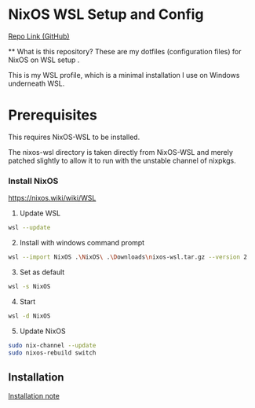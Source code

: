# NixOS WSL Setup and Config

[Repo Link (GitHub)](https://github.com/nicoswan/nix-config-wsl)

** What is this repository?
These are my dotfiles (configuration files) for NixOS on WSL setup .

This is my WSL profile, which is a minimal installation I use on Windows underneath WSL. 

# Prerequisites
This requires NixOS-WSL to be installed.

The nixos-wsl directory is taken directly from NixOS-WSL and merely patched slightly to allow it to run with the unstable channel of nixpkgs.

### Install NixOS
https://nixos.wiki/wiki/WSL

1) Update WSL
```sh
wsl --update
```
2) Install with windows command prompt
```sh
wsl --import NixOS .\NixOS\ .\Downloads\nixos-wsl.tar.gz --version 2
```
3) Set as default
```sh
wsl -s NixOS
```

4) Start 
```sh
wsl -d NixOS
```

5) Update NixOS
```sh
sudo nix-channel --update
sudo nixos-rebuild switch
```

## Installation

[Installation note](./install.md) 

